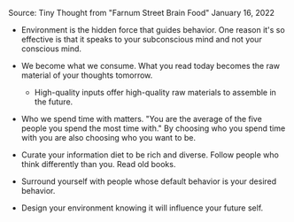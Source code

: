 Source: Tiny Thought from "Farnum Street Brain Food"  January 16, 2022

- Environment is the hidden force that guides behavior. One reason it's so effective is that it speaks to your subconscious mind and not your conscious mind.

- We become what we consume. What you read today becomes the raw material of your thoughts tomorrow.
   - High-quality inputs offer high-quality raw materials to assemble in the future.

- Who we spend time with matters.
    "You are the average of the five people you spend the most time with."
    By choosing who you spend time with you are also choosing who you want to be. 


- Curate your information diet to be rich and diverse.
  Follow people who think differently than you.
  Read old books.


- Surround yourself with people whose default behavior is your desired behavior.

- Design your environment knowing it will influence your future self. 


